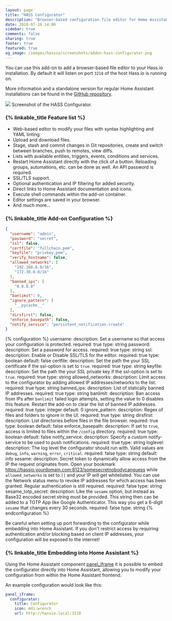 ```yaml
---
layout: page
title: "HASS Configurator"
description: "Browser-based configuration file editor for Home Assistant."
date: 2018-07-16 14:00
sidebar: true
comments: false
sharing: true
footer: true
featured: true
og_image: /images/hassio/screenshots/addon-hass-configurator.png
---
```


You can use this add-on to add a browser-based file editor to your Hass.io installation. By default it will listen on port `3218` of the host Hass.io is running on.

More information and a standalone version for regular Home Assistant installations can be found in the [GitHub repository](https://github.com/danielperna84/hass-configurator).

<p class='img'>
<img src='/images/hassio/screenshots/addon-hass-configurator.png'>
Screenshot of the HASS Configurator.
</p>

### {% linkable_title Feature list %}

- Web-based editor to modify your files with syntax highlighting and YAML linting.
- Upload and download files.
- Stage, stash and commit changes in Git repositories, create and switch between branches, push to remotes, view diffs.
- Lists with available entities, triggers, events, conditions and services.
- Restart Home Assistant directly with the click of a button. Reloading groups, automations, etc. can be done as well. An API password is required.
- SSL/TLS support.
- Optional authentication and IP filtering for added security.
- Direct links to Home Assistant documentation and icons.
- Execute shell commands within the add-on container.
- Editor settings are saved in your browser.
- And much more...

### {% linkable_title Add-on Configuration %}

```json
{
  "username": "admin",
  "password": "secret",
  "ssl": false,
  "certfile": "fullchain.pem",
  "keyfile": "privkey.pem",
  "verify_hostname": false,
  "allowed_networks": [
    "192.168.0.0/16",
    "172.30.0.0/16"
  ],
  "banned_ips": [
    "8.8.8.8"
  ],
  "banlimit": 0,
  "ignore_pattern": [
    "__pycache__"
  ],
  "dirsfirst": false,
  "enforce_basepath": false,
  "notify_service": "persistent_notification.create"
}
```

{% configuration %}
username:
  description: Set a username so that access your configuration is protected.
  required: true
  type: string
password:
  description: Set a password for access.
  required: true
  type: string
ssl:
  description: Enable or Disable SSL/TLS for the editor.
  required: true
  type: boolean
  default: false
certfile:
  description: Set the path the your SSL certificate if the ssl-option is set to `true`.
  required: true
  type: string
keyfile:
  description: Set the path the your SSL private key if the ssl-option is set to `true`.
  required: true
  type: string
allowed_networks:
  description: Limit access to the configurator by adding allowed IP addresses/networks to the list.
  required: true
  type: string
banned_ips:
  description: List of statically banned IP addresses.
  required: true
  type: string
banlimit:
  description: Ban access from IPs after `banlimit` failed login attempts, setting the value to 0 disables this feature. Restart the add-on to clear the list of banned IP addresses.
  required: true
  type: integer
  default: 0
ignore_pattern:
  description: Regex of files and folders to ignore in the UI.
  required: true
  type: string
dirsfirst:
  description: List directories before files in the file browser.
  required: true
  type: boolean
  default: false
enforce_basepath:
  description: If set to `true`, access is limited to files within the `/config` directory.
  required: true
  type: boolean
  default: false
notify_service:
  description: Specify a custom notify-service to be used to push notifications.
  required: true
  type: string
loglevel:
  description: The log level the configurator should run with. Valid values are `debug`, `info`, `warning`, `error`, `critical`.
  required: false
  type: string
  default: info
sesame:
  description: Secret token to dynamically allow access from the IP the request originates from. Open your bookmark https://hassio.yourdomain.com:8123/somesecretnobodycanguess while `allowed_networks` is set to `[]` and your IP will get whitelisted. You can use the Network status menu to revoke IP addresses for which access has been granted. Regular authentication is still required.
  required: false
  type: string
sesame_totp_secret:
  description: Like the `sesame` option, but instead as Base32 encoded secret string must be provided. This string then can be added to a TOTP App like Google Authenticator. This way you get a 6-digit `sesame` that changes every 30 seconds.
  required: false
  type: string
{% endconfiguration %}

<p class='note warning'>
Be careful when setting up port forwarding to the configurator while embedding into Home Assistant. If you don't restrict access by requiring authentication and/or blocking based on client IP addresses, your configuration will be exposed to the internet!
</p>

### {% linkable_title Embedding into Home Assistant %}

Using the Home Assistant component [panel_iframe](/components/panel_iframe/) it is possible to embed the configurator directly into Home Assistant, allowing you to modify your configuration from within the Home Assistant frontend.

An example configuration would look like this:

```yaml
panel_iframe:
  configurator:
    title: Configurator
    icon: mdi:wrench
    url: http://hassio.local:3218
```


